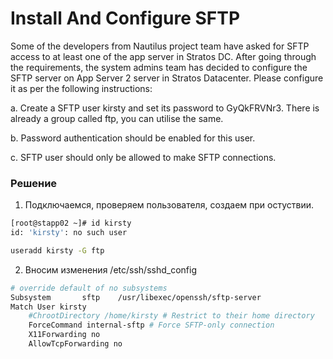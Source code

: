 #  Install And Configure SFTP

Some of the developers from Nautilus project team have asked for SFTP access to at least one of the app server in Stratos DC. After going through the requirements, the system admins team has decided to configure the SFTP server on App Server 2 server in Stratos Datacenter. Please configure it as per the following instructions:


a. Create a SFTP user kirsty and set its password to GyQkFRVNr3. There is already a group called ftp, you can utilise the same.

b. Password authentication should be enabled for this user.

c. SFTP user should only be allowed to make SFTP connections.

### Решение

1. Подключаемся, проверяем пользователя, создаем при остуствии.
```bash
[root@stapp02 ~]# id kirsty
id: 'kirsty': no such user

useradd kirsty -G ftp
```

2. Вносим изменения /etc/ssh/sshd_config
```bash
# override default of no subsystems
Subsystem       sftp    /usr/libexec/openssh/sftp-server
Match User kirsty
    #ChrootDirectory /home/kirsty # Restrict to their home directory
    ForceCommand internal-sftp # Force SFTP-only connection
    X11Forwarding no
    AllowTcpForwarding no
```
